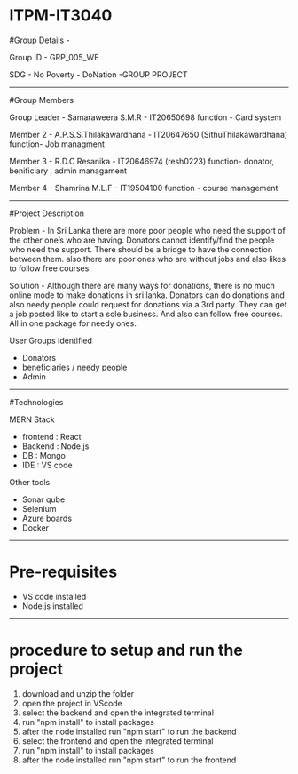 # ITPM-IT3040


#Group Details - 

Group ID - GRP_005_WE

SDG - No Poverty - DoNation -GROUP PROJECT

-----------------------------------------------------------------------------------------------------------------------------------------------------------
#Group Members

Group Leader - Samaraweera S.M.R - IT20650698
function - Card system

Member 2 - A.P.S.S.Thilakawardhana - IT20647650 (SithuThilakawardhana)
function- Job managment

Member 3 - R.D.C Resanika - IT20646974 (resh0223)
function- donator, benificiary , admin managament

Member 4 - Shamrina M.L.F - IT19504100
function - course management

------------------------------------------------------------------------------------------------------------------------

#Project Description

Problem - In Sri Lanka there are more poor people who need the support of the other one’s who are having. Donators 
cannot identify/find the people who need the support. There should be a bridge to have the connection between them. also 
there are poor ones who are without jobs and also likes to follow free courses. 

Solution - Although there are many ways for donations, there is no much online mode to make donations in sri lanka. 
Donators can do donations and also needy people could request for donations via a 3rd party. They can get a job posted 
like to start a sole business. And also can follow free courses. All in one package for needy ones.

User Groups Identified 
- Donators
- beneficiaries / needy people 
- Admin

---------------------------------------------------------------------------------------------------------------------

#Technologies

MERN Stack
- frontend : React
- Backend : Node.js
- DB : Mongo
- IDE : VS code

Other tools
- Sonar qube
- Selenium
- Azure boards
- Docker

---------------------------------------------------------
# Pre-requisites
- VS code installed
- Node.js installed

----------------------------------------------------------------------------------
# procedure to setup and run the project
1. download and unzip the folder
2. open the project in VScode
3. select the backend and open the integrated terminal
4. run "npm install" to install packages
5. after the node installed run "npm start" to run the backend
6. select the frontend and open the integrated terminal
4. run "npm install" to install packages
5. after the node installed run "npm start" to run the frontend




